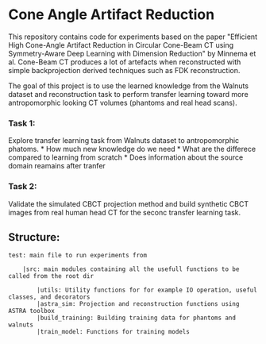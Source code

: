 # Cone Angle Artifact Reduction 

This repository contains code for experiments based on the paper "Efficient High Cone-Angle Artifact Reduction in Circular 
Cone-Beam CT using Symmetry-Aware Deep Learning with Dimension Reduction" by Minnema et al. 
Cone-Beam CT produces a lot of artefacts when reconstructed with simple backprojection derived techniques such as FDK reconstruction.


The goal of this project is to use the learned knowledge from the Walnuts dataset and reconstruction task to perform transfer 
learning toward more antropomorphic looking CT volumes (phantoms and real head scans).

### Task 1:

Explore transfer learning task from Walnuts dataset to antropomorphic phatoms.
    * How much new knowledge do we need
    * What are the differece compared to learning from scratch
    * Does information about the source domain reamains after tranfer


### Task 2:

Validate the simulated CBCT projection method and build synthetic CBCT images from real human head CT for the seconc transfer 
learning task.


## Structure:

```
test: main file to run experiments from  

    |src: main modules containing all the usefull functions to be called from the root dir  

        |utils: Utility functions for for example IO operation, useful classes, and decorators  
        |astra_sim: Projection and reconstruction functions using ASTRA toolbox
        |build_training: Building training data for phantoms and walnuts  
        |train_model: Functions for training models  
```
